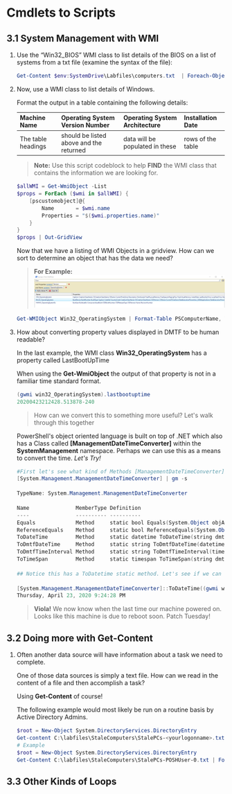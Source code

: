 # Cmdlets to Scripts

## 3.1 System Management with WMI

1. Use the “Win32_BIOS” WMI class to list details of the BIOS on a list of  systems from a txt file (examine the syntax of the file):

    ```PowerShell
    Get-Content $env:SystemDrive\Labfiles\computers.txt  | Foreach-Object {Get-WmiObject -computername $_ win32_bios}
    ```

2. Now, use a WMI class to list details of Windows.  

    Format the output in a table containing the following details:

    | Machine Name | Operating System Version Number | Operating System Architecture | Installation Date|
    |--------------|---------------------------------|-------------------------------|------------------|
    |The table headings | should be listed above and the returned | data will be populated in these  | rows of the table|

    >**Note:** Use this script codeblock to help **FIND** the WMI class that contains the information we are looking for.

    ```PowerShell
    $allWMI = Get-WmiObject -List
    $props = ForEach ($wmi in $allWMI) {
        [pscustomobject]@{
            Name       = $wmi.name
            Properties = "$($wmi.properties.name)"
        }
    }
    $props | Out-GridView
    ```

    Now that we have a listing of WMI Objects in a gridview. How can we sort to determine an object that has the data we need?

    >**For Example:**
    ![Out-GridView](./src/03-01-02-Out-GridView.png)

    ```PowerShell
    Get-WMIObject Win32_OperatingSystem | Format-Table PSComputerName, Version, OSArchitecture, InstallDate
    ```

3. How about converting property values displayed in DMTF to be human readable?

    In the last example, the WMI class **Win32_OperatingSystem** has a property called LastBootUpTime

    When using the **Get-WmiObject** the output of that property is not in a familiar time standard format.

    ```PowerShell
    (gwmi win32_OperatingSystem).lastbootuptime
    20200423212428.513878-240
    ```

    >How can we convert this to something more useful? Let's walk through this together

     PowerShell's object oriented language is built on top of .NET which also has a Class called **[ManagementDateTimeConverter]**
     within the **SystemManagement** namespace. Perhaps we can use this as a means to convert the time. *Let's Try!*

    ```PowerShell
    #First let's see what kind of Methods [ManagementDateTimeConverter] has available
    [System.Management.ManagementDateTimeConverter] | gm -s

    TypeName: System.Management.ManagementDateTimeConverter

    Name               MemberType Definition
    ----               ---------- ----------
    Equals             Method     static bool Equals(System.Object objA, System.Object objB)
    ReferenceEquals    Method     static bool ReferenceEquals(System.Object objA, System.Object objB)
    ToDateTime         Method     static datetime ToDateTime(string dmtfDate)
    ToDmtfDateTime     Method     static string ToDmtfDateTime(datetime date)
    ToDmtfTimeInterval Method     static string ToDmtfTimeInterval(timespan timespan)
    ToTimeSpan         Method     static timespan ToTimeSpan(string dmtfTimespan)

    ## Notice this has a ToDatetime static method. Let's see if we can use that!

    [System.Management.ManagementDateTimeConverter]::ToDateTime((gwmi win32_operatingsystem).lastbootuptime)
    Thursday, April 23, 2020 9:24:28 PM
    ```

    >**Viola!** We now know when the last time our machine powered on. Looks like this machine is due to reboot soon. Patch Tuesday!

## 3.2 Doing more with Get-Content

1. Often another data source will have information about a task we need to complete.

    One of those data sources is simply a text file. How can we read in the content of a file and then accomplish a task?

    Using **Get-Content** of course!

    The following example would most likely be run on a routine basis by Active Directory Admins.

    ```PowerShell
    $root = New-Object System.DirectoryServices.DirectoryEntry
    Get-content C:\labfiles\StaleComputers\StalePCs-<yourlogonname>.txt  | ForEach-Object { Move-ADObject -identity $_ -targetpath "OU=Stale,OU=PCs,OU=Production,$($root.distinguishedName)" }
    # Example
    $root = New-Object System.DirectoryServices.DirectoryEntry
    Get-Content C:\labfiles\StaleComputers\StalePCs-POSHUser-0.txt | ForEach-Object {Get-ADComputer $_ | Move-ADObject -TargetPath "OU=STALE,OU=PCs,OU=PRODUCTION,$($root.distinguishedName)”}
    ```

## 3.3 Other Kinds of Loops
